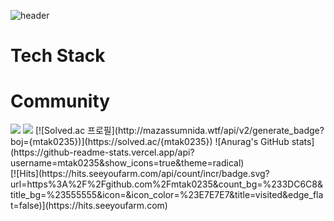 ![header](https://capsule-render.vercel.app/api?type=wave&color=auto&height=300&section=header&text=MinKyeong%20Tak&fontSize=90)

# Tech Stack

# Community


<img src="https://img.shields.io/badge/뱃지레이블-배경색?style=뱃지모양&logo=로고&logoColor=로고색상"/>
<a href="버튼을 눌렀을 때 이동할 링크" target="_blank"><img src="https://img.shields.io/badge/뱃지레이블-배경색?style=뱃지모양&logo=로고&logoColor=로고색상"/></a>
[![Solved.ac
프로필](http://mazassumnida.wtf/api/v2/generate_badge?boj={mtak0235})](https://solved.ac/{mtak0235})
![Anurag's GitHub stats](https://github-readme-stats.vercel.app/api?username=mtak0235&show_icons=true&theme=radical)
<br/>
[![Hits](https://hits.seeyoufarm.com/api/count/incr/badge.svg?url=https%3A%2F%2Fgithub.com%2Fmtak0235&count_bg=%233DC6C8&title_bg=%23555555&icon=&icon_color=%23E7E7E7&title=visited&edge_flat=false)](https://hits.seeyoufarm.com)
